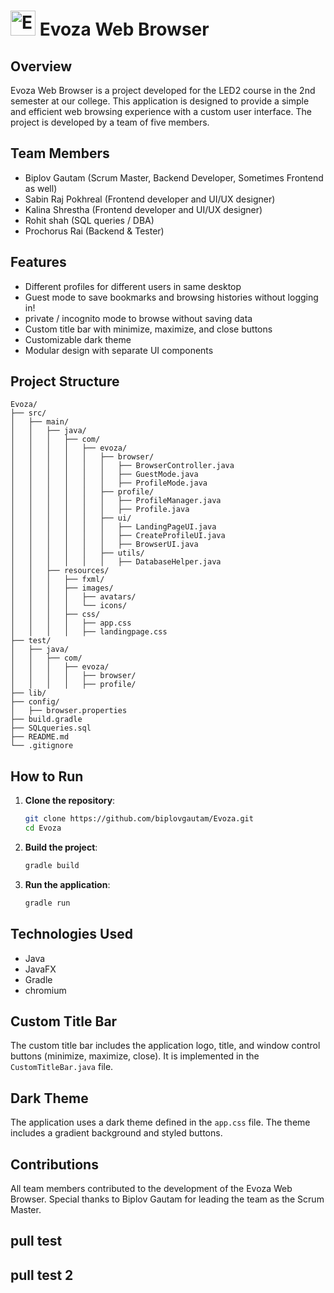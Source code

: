 
# <img src="src/main/resources/images/icons/logo.png" alt="Evoza Logo" width="40" height="40"> Evoza Web Browser 

## Overview

Evoza Web Browser is a project developed for the LED2 course in the 2nd semester at our college. This application is designed to provide a simple and efficient web browsing experience with a custom user interface. The project is developed by a team of five members.

## Team Members

- Biplov Gautam (Scrum Master, Backend Developer, Sometimes Frontend as well)
- Sabin Raj Pokhreal (Frontend developer and UI/UX designer)
- Kalina Shrestha (Frontend developer and UI/UX designer)
- Rohit shah (SQL queries / DBA)
- Prochorus Rai (Backend & Tester)

## Features

- Different profiles for different users in same desktop
- Guest mode to save bookmarks and browsing histories without logging in!
- private / incognito mode to browse without saving data
- Custom title bar with minimize, maximize, and close buttons
- Customizable dark theme
- Modular design with separate UI components

## Project Structure

```
Evoza/
├── src/
│   ├── main/
│   │   ├── java/
│   │   │   ├── com/
│   │   │   │   ├── evoza/
│   │   │   │   │   ├── browser/
│   │   │   │   │   │   ├── BrowserController.java
│   │   │   │   │   │   ├── GuestMode.java
│   │   │   │   │   │   ├── ProfileMode.java
│   │   │   │   │   ├── profile/
│   │   │   │   │   │   ├── ProfileManager.java
│   │   │   │   │   │   ├── Profile.java
│   │   │   │   │   ├── ui/
│   │   │   │   │   │   ├── LandingPageUI.java
│   │   │   │   │   │   ├── CreateProfileUI.java
│   │   │   │   │   │   ├── BrowserUI.java
│   │   │   │   │   ├── utils/
│   │   │   │   │   │   ├── DatabaseHelper.java
│   │   ├── resources/
│   │   │   ├── fxml/
│   │   │   ├── images/
│   │   │   │   ├── avatars/
│   │   │   │   └── icons/
│   │   │   ├── css/
│   │   │   │   ├── app.css
│   │   │   │   ├── landingpage.css
├── test/
│   ├── java/
│   │   ├── com/
│   │   │   ├── evoza/
│   │   │   │   ├── browser/
│   │   │   │   ├── profile/
├── lib/
├── config/
│   ├── browser.properties
├── build.gradle
├── SQLqueries.sql
├── README.md
└── .gitignore
```

## How to Run

1. **Clone the repository**:
   ```bash
   git clone https://github.com/biplovgautam/Evoza.git
   cd Evoza
   ```

2. **Build the project**:
   ```bash
   gradle build
   ```

3. **Run the application**:
   ```bash
   gradle run
   ```

## Technologies Used

- Java
- JavaFX
- Gradle
- chromium

## Custom Title Bar

The custom title bar includes the application logo, title, and window control buttons (minimize, maximize, close). It is implemented in the `CustomTitleBar.java` file.

## Dark Theme

The application uses a dark theme defined in the `app.css` file. The theme includes a gradient background and styled buttons.

## Contributions

All team members contributed to the development of the Evoza Web Browser. Special thanks to Biplov Gautam for leading the team as the Scrum Master.


## pull test
## pull test 2
